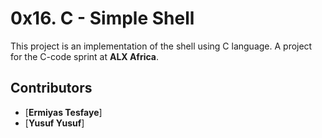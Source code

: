 # 0x16. C - Simple Shell

This project is an implementation of the shell using C language. A project for the C-code sprint at **ALX Africa**.

## Contributors
* [**Ermiyas Tesfaye**]
* [**Yusuf Yusuf**]
